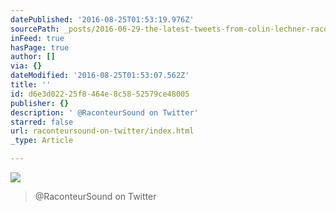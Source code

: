 ```yaml
---
datePublished: '2016-08-25T01:53:19.976Z'
sourcePath: _posts/2016-06-29-the-latest-tweets-from-colin-lechner-raconteursound-soun.md
inFeed: true
hasPage: true
author: []
via: {}
dateModified: '2016-08-25T01:53:07.562Z'
title: ''
id: d6e3d022-25f8-464e-8c58-52579ce48005
publisher: {}
description: ' @RaconteurSound on Twitter'
starred: false
url: raconteursound-on-twitter/index.html
_type: Article

---
```

![](https://the-grid-user-content.s3-us-west-2.amazonaws.com/21971eef-8246-4941-8c07-68c8a692ce4b.jpg)

> @RaconteurSound on Twitter